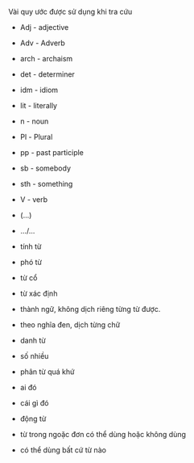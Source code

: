 Vài quy ước được sử dụng khi tra cứu

* Adj - adjective
* Adv - Adverb
* arch - archaism
* det - determiner
* idm - idiom
* lit - literally
* n - noun
* Pl - Plural
* pp - past participle
* sb - somebody
* sth - something
* V - verb
* (...)
* .../...

* tính từ
* phó từ
* từ cổ
* từ xác định
* thành ngữ, không dịch riêng từng từ được.
* theo nghĩa đen, dịch từng chữ
* danh từ
* số nhiều
* phân từ quá khứ
* ai đó
* cái gì đó
* động từ
* từ trong ngoặc đơn có thể dùng hoặc không dùng
* có thể dùng bất cứ từ nào
